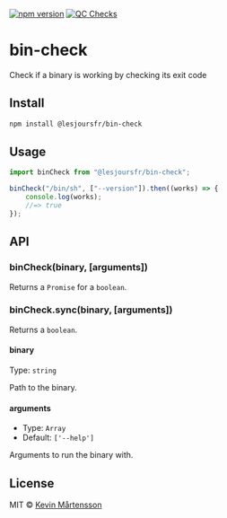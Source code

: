 [![npm version](https://badge.fury.io/js/@lesjoursfr%2Fbin-check.svg)](https://badge.fury.io/js/@lesjoursfr%2Fbin-check)
[![QC Checks](https://github.com/lesjoursfr/bin-check/actions/workflows/quality-control.yml/badge.svg)](https://github.com/lesjoursfr/bin-check/actions/workflows/quality-control.yml)

# bin-check

Check if a binary is working by checking its exit code

## Install

```sh
npm install @lesjoursfr/bin-check
```

## Usage

```js
import binCheck from "@lesjoursfr/bin-check";

binCheck("/bin/sh", ["--version"]).then((works) => {
	console.log(works);
	//=> true
});
```

## API

### binCheck(binary, [arguments])

Returns a `Promise` for a `boolean`.

### binCheck.sync(binary, [arguments])

Returns a `boolean`.

#### binary

Type: `string`

Path to the binary.

#### arguments

-   Type: `Array`
-   Default: `['--help']`

Arguments to run the binary with.

## License

MIT © [Kevin Mårtensson](https://github.com/kevva)
